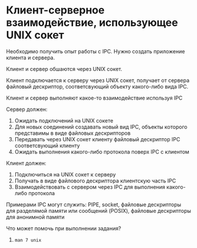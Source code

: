 # Клиент-серверное взаимодействие, использующее UNIX сокет

Необходимо получить опыт работы с IPC. Нужно создать приложение клиента и сервера.

Клиент и сервер обшаются через UNIX сокет.

Клиент подключается к серверу через UNIX сокет, получает от сервера файловый дескриптор, соответсвующий объекту какого-либо вида IPC.

Клиент и сервер выполняют какое-то взаимодействие используя IPC

Сервер должен:

1.  Ожидать подключений на UNIX сокете
2.  Для новых соединений создавать новый вид IPC, объекты которого представимы в виде файловых дескрипторов
3.  Передавать через UNIX сокет клиенту файловый дескриптор IPC соответсвующий клиенту
4.  Ожидать выполнения какого-либо протокола поверх IPC с клиентом
    

Клиент должен:

1.  Подключиться на UNIX сокет к серверу
2.  Получать в виде файлового дескриптора клиентскую часть IPC
3.  Взаимодействовать с сервером через IPC для выполнения какого-либо протокола

Примерами IPC могут служить: PIPE, socket, файловые дескрипторы для разделямой памяти или сообщений (POSIX), файловые дескрипторы для анонимной памяти

Что может помочь при выполнении задания?

1.  `man 7 unix`
